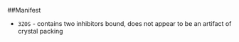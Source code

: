 ##Manifest

* `3ZOS` - contains two inhibitors bound, does not appear to be an artifact of crystal packing 
